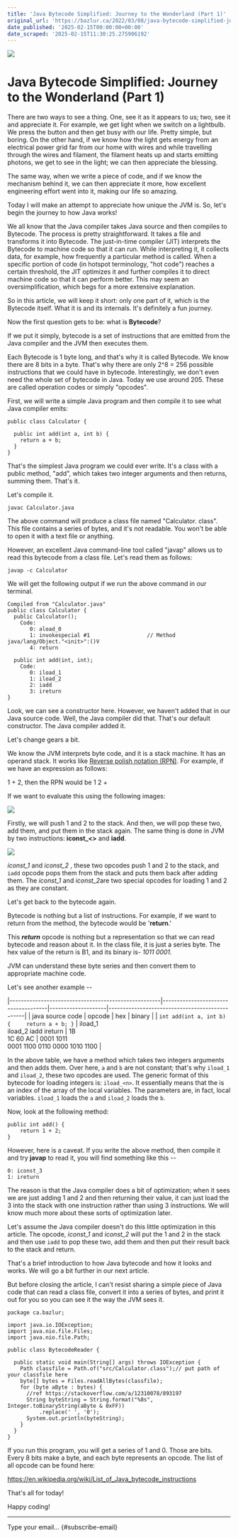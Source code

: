 ```yaml
---
title: 'Java Bytecode Simplified: Journey to the Wonderland (Part 1)'
original_url: 'https://bazlur.ca/2022/03/08/java-bytecode-simplified-journey-to-the-wonderland-part-1/'
date_published: '2025-02-15T00:00:00+00:00'
date_scraped: '2025-02-15T11:30:25.275906192'
---
```


![](images/kenny-eliason-uecskkdb1pg-unsplash-scaled.jpg)

Java Bytecode Simplified: Journey to the Wonderland (Part 1)
============================================================

There are two ways to see a thing. One, see it as it appears to us; two, see it and appreciate it. For example, we get light when we switch on a lightbulb. We press the button and then get busy with our life. Pretty simple, but boring. On the other hand, if we know how the light gets energy from an electrical power grid far from our home with wires and while travelling through the wires and filament, the filament heats up and starts emitting photons, we get to see in the light; we can then appreciate the blessing.

The same way, when we write a piece of code, and if we know the mechanism behind it, we can then appreciate it more, how excellent engineering effort went into it, making our life so amazing.

Today I will make an attempt to appreciate how unique the JVM is. So, let's begin the journey to how Java works!

We all know that the Java compiler takes Java source and then compiles to Bytecode. The process is pretty straightforward. It takes a file and transforms it into Bytecode. The just-in-time compiler (JIT) interprets the Bytecode to machine code so that it can run. While interpreting it, it collects data, for example, how frequently a particular method is called. When a specific portion of code (in hotspot terminology, "hot code") reaches a certain threshold, the JIT optimizes it and further compiles it to direct machine code so that it can perform better. This may seem an oversimplification, which begs for a more extensive explanation.

So in this article, we will keep it short: only one part of it, which is the Bytecode itself. What it is and its internals. It's definitely a fun journey.

Now the first question gets to be: what is **Bytecode**?

If we put it simply, bytecode is a set of instructions that are emitted from the Java compiler and the JVM then executes them.

Each Bytecode is 1 byte long, and that's why it is called Bytecode. We know there are 8 bits in a byte. That's why there are only 2\^8 = 256 possible instructions that we could have in bytecode. Interestingly, we don't even need the whole set of bytecode in Java. Today we use around 205. These are called operation codes or simply "opcodes".

First, we will write a simple Java program and then compile it to see what Java compiler emits:

```
public class Calculator {

  public int add(int a, int b) {
    return a + b;
  }
}
```

That's the simplest Java program we could ever write. It's a class with a public method, "add", which takes two integer arguments and then returns, summing them. That's it.

Let's compile it.

```
javac Calculator.java
```

The above command will produce a class file named "Calculator. class". This file contains a series of bytes, and it's not readable. You won't be able to open it with a text file or anything.

However, an excellent Java command-line tool called "javap" allows us to read this bytecode from a class file. Let's read them as follows:

```
javap -c Calculator
```

We will get the following output if we run the above command in our terminal.

```
Compiled from "Calculator.java"
public class Calculator {
  public Calculator();
    Code:
       0: aload_0
       1: invokespecial #1                  // Method java/lang/Object."<init>":()V
       4: return

  public int add(int, int);
    Code:
       0: iload_1
       1: iload_2
       2: iadd
       3: ireturn
}

```

Look, we can see a constructor here. However, we haven't added that in our Java source code. Well, the Java compiler did that. That's our default constructor. The Java compiler added it.

Let's change gears a bit.

We know the JVM interprets byte code, and it is a stack machine. It has an operand stack. It works like [Reverse polish notation (RPN)](https://en.wikipedia.org/wiki/Reverse_Polish_notation). For example, if we have an expression as follows:

1 + 2, then the RPN would be 1 2 +

If we want to evaluate this using the following images:

![](images/page-272-700x250.png)

Firstly, we will push 1 and 2 to the stack. And then, we will pop these two, add them, and put them in the stack again. The same thing is done in JVM by two instructions: **iconst_\<\>** and **iadd**.

![](images/page-273-700x239.png)

*iconst_1* and *iconst_2* , these two opcodes push 1 and 2 to the stack, and `iadd` opcode pops them from the stack and puts them back after adding them. The *iconst_1* and *iconst_2*are two special opcodes for loading 1 and 2 as they are constant.

Let's get back to the bytecode again.

Bytecode is nothing but a list of instructions. For example, if we want to return from the method, the bytecode would be '**return**.'

This ***return*** opcode is nothing but a representation so that we can read bytecode and reason about it. In the class file, it is just a series byte. The hex value of the return is B1, and its binary is- *1011 0001.*

JVM can understand these byte series and then convert them to appropriate machine code.

Let's see another example --

|-----------------------------------------------------|-------------------------------------|--------------------|------------------------------------------------|
| java source code                                    | opcode                              | hex                | binary                                         |
| ``` int add(int a, int b) {     return a + b; } ``` | iload_1 <br /> iload_2 iadd ireturn | 1B <br /> 1C 60 AC | 0001 1011 <br /> 0001 1100 0110 0000 1010 1100 |

In the above table, we have a method which takes two integers arguments and then adds them. Over here, `a` and `b` are not constant; that's why `iload_1` and `iload_2`, these two opcodes are used. The generic format of this bytecode for loading integers is: `iload_<n>`. It essentially means that the is an index of the array of the local variables. The parameters are, in fact, local variables. `iload_1` loads the `a` and `iload_2` loads the `b`.

Now, look at the following method:

```
public int add() {
    return 1 + 2;
}
```

However, here is a caveat. If you write the above method, then compile it and try **javap** to read it, you will find something like this --

```
0: iconst_3
1: ireturn
```

The reason is that the Java compiler does a bit of optimization; when it sees we are just adding 1 and 2 and then returning their value, it can just load the 3 into the stack with one instruction rather than using 3 instructions. We will know much more about these sorts of optimization later.

Let's assume the Java compiler doesn't do this little optimization in this article. The opcode, *iconst_1* and *iconst_2* will put the 1 and 2 in the stack and then use `iadd` to pop these two, add them and then put their result back to the stack and return.

That's a brief introduction to how Java bytecode and how it looks and works. We will go a bit further in our next article.

But before closing the article, I can't resist sharing a simple piece of Java code that can read a class file, convert it into a series of bytes, and print it out for you so you can see it the way the JVM sees it.

```
package ca.bazlur;

import java.io.IOException;
import java.nio.file.Files;
import java.nio.file.Path;

public class BytecodeReader {

  public static void main(String[] args) throws IOException {
    Path classfile = Path.of("src/Calculator.class");// put path of your classfile here
    byte[] bytes = Files.readAllBytes(classfile);
    for (byte aByte : bytes) {
      //ref https://stackoverflow.com/a/12310078/893197
      String byteString = String.format("%8s", Integer.toBinaryString(aByte & 0xFF))
          .replace(' ', '0');
      System.out.println(byteString);
    }
  }
}
```

If you run this program, you will get a series of 1 and 0. Those are bits. Every 8 bits make a byte, and each byte represents an opcode. The list of all opcode can be found here:

<https://en.wikipedia.org/wiki/List_of_Java_bytecode_instructions>

That's all for today!

Happy coding!  

*** ** * ** ***

Type your email... {#subscribe-email}
